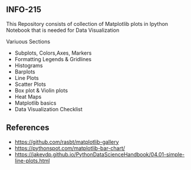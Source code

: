 ## INFO-215

This Repository consists of collection of Matplotlib plots in Ipython Notebook that is needed for Data Visualization

Variuous Sections

* Subplots, Colors,Axes, Markers
* Formatting Legends & Gridlines
* Histograms
* Barplots
* Line Plots
* Scatter Plots
* Box plot & Violin plots
* Heat Maps
* Matplotlib basics
* Data Visualization Checklist

                             

















## References 
* https://github.com/rasbt/matplotlib-gallery
* https://pythonspot.com/matplotlib-bar-chart/
* https://jakevdp.github.io/PythonDataScienceHandbook/04.01-simple-line-plots.html

